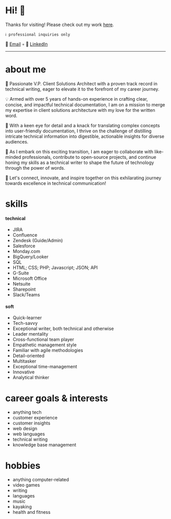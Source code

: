 # Hi! 👋

Thanks for visiting! Please check out my work [here](https://github.com/raquelnicole/raquelnicole/tree/0e64b7341d5563bd2407634c58a1a502742bf536/WritingSamples).

`ℹ️ professional inquiries only`

📧 [Email](mailto:raquel.n.desantis@gmail.com) ◦ 🔗 [LinkedIn](https://linkedin.com/in/raquelnicole415)

<hr>

<a id="aboutme"></a>
# about me

🚀 Passionate V.P. Client Solutions Architect with a proven track record in technical writing, eager to elevate it to the forefront of my career journey.

💡 Armed with over 5 years of hands-on experience in crafting clear, concise, and impactful technical documentation, I am on a mission to merge my expertise in client solutions architecture with my love for the written word.

📝 With a keen eye for detail and a knack for translating complex concepts into user-friendly documentation, I thrive on the challenge of distilling intricate technical information into digestible, actionable insights for diverse audiences.

💼 As I embark on this exciting transition, I am eager to collaborate with like-minded professionals, contribute to open-source projects, and continue honing my skills as a technical writer to shape the future of technology through the power of words.

🌟 Let's connect, innovate, and inspire together on this exhilarating journey towards excellence in technical communication!

<a id="skills"></a>
# skills

#### technical
* JIRA
* Confluence
* Zendesk (Guide/Admin)
* Salesforce
* Monday.com
* BigQuery/Looker
* SQL
* HTML; CSS; PHP; Javascript; JSON; API
* G-Suite
* Microsoft Office
* Netsuite
* Sharepoint
* Slack/Teams

#### soft
* Quick-learner
* Tech-savvy
* Exceptional writer, both technical and otherwise
* Leader mentality
* Cross-functional team player
* Empathetic management style
* Familiar with agile methodologies
* Detail-oriented
* Multitasker
* Exceptional time-management
* Innovative
* Analytical thinker

<a id="careergoals"></a>
# career goals & interests
* anything tech
* customer experience
* customer insights
* web design
* web languages
* technical writing
* knowledge base management

<a id="hobbies"></a>
# hobbies
* anything computer-related
* video games
* writing
* languages
* music
* kayaking
* health and fitness
